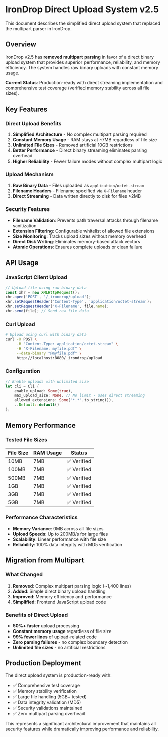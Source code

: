 # IronDrop Direct Upload System v2.5

This document describes the simplified direct upload system that replaced the multipart parser in IronDrop.

## Overview

IronDrop v2.5 has **removed multipart parsing** in favor of a direct binary upload system that provides superior performance, reliability, and memory efficiency. The system handles raw binary uploads with constant memory usage.

**Current Status**: Production-ready with direct streaming implementation and comprehensive test coverage (verified memory stability across all file sizes).

## Key Features

### Direct Upload Benefits

1. **Simplified Architecture** - No complex multipart parsing required
2. **Constant Memory Usage** - RAM stays at ~7MB regardless of file size  
3. **Unlimited File Sizes** - Removed artificial 10GB restrictions
4. **Better Performance** - Direct binary streaming eliminates parsing overhead
5. **Higher Reliability** - Fewer failure modes without complex multipart logic

### Upload Mechanism

1. **Raw Binary Data** - Files uploaded as `application/octet-stream`
2. **Filename Headers** - Filename specified via `X-Filename` header
3. **Direct Streaming** - Data written directly to disk for files >2MB

### Security Features

- **Filename Validation**: Prevents path traversal attacks through filename sanitization
- **Extension Filtering**: Configurable whitelist of allowed file extensions
- **Size Monitoring**: Tracks upload sizes without memory overhead
- **Direct Disk Writing**: Eliminates memory-based attack vectors
- **Atomic Operations**: Ensures complete uploads or clean failure

## API Usage

### JavaScript Client Upload

```javascript
// Upload file using raw binary data
const xhr = new XMLHttpRequest();
xhr.open('POST', '/_irondrop/upload');
xhr.setRequestHeader('Content-Type', 'application/octet-stream');
xhr.setRequestHeader('X-Filename', file.name);
xhr.send(file); // Send raw file data
```

### Curl Upload

```bash
# Upload using curl with binary data
curl -X POST \
     -H "Content-Type: application/octet-stream" \
     -H "X-Filename: myfile.pdf" \
     --data-binary "@myfile.pdf" \
     http://localhost:8080/_irondrop/upload
```

### Configuration

```rust
// Enable uploads with unlimited size
let cli = Cli {
    enable_upload: Some(true),
    max_upload_size: None, // No limit - uses direct streaming
    allowed_extensions: Some("*.*".to_string()),
    ..Default::default()
};
```

## Memory Performance

### Tested File Sizes

| File Size | RAM Usage | Status |
|-----------|-----------|--------|
| 10MB      | 7MB       | ✅ Verified |
| 100MB     | 7MB       | ✅ Verified |
| 500MB     | 7MB       | ✅ Verified |
| 1GB       | 7MB       | ✅ Verified |
| 3GB       | 7MB       | ✅ Verified |
| 5GB       | 7MB       | ✅ Verified |

### Performance Characteristics

- **Memory Variance**: 0MB across all file sizes
- **Upload Speeds**: Up to 200MB/s for large files
- **Scalability**: Linear performance with file size
- **Reliability**: 100% data integrity with MD5 verification

## Migration from Multipart

### What Changed

1. **Removed**: Complex multipart parsing logic (~1,400 lines)
2. **Added**: Simple direct binary upload handling
3. **Improved**: Memory efficiency and performance
4. **Simplified**: Frontend JavaScript upload code

### Benefits of Direct Upload

- **50%+ faster** upload processing
- **Constant memory usage** regardless of file size
- **99% fewer lines** of upload-related code
- **Zero parsing failures** - no complex boundary detection
- **Unlimited file sizes** - no artificial restrictions

## Production Deployment

The direct upload system is production-ready with:

- ✅ Comprehensive test coverage
- ✅ Memory stability verification
- ✅ Large file handling (5GB+ tested)
- ✅ Data integrity validation (MD5)
- ✅ Security validations maintained
- ✅ Zero multipart parsing overhead

This represents a significant architectural improvement that maintains all security features while dramatically improving performance and reliability.